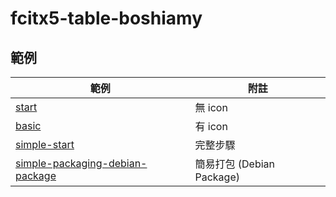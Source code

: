 

# fcitx5-table-boshiamy


## 範例

| 範例 | 附註 |
| --- | --- |
| [start](start) | 無 icon |
| [basic](basic) | 有 icon |
| [simple-start](simple-start) | 完整步驟 |
| [simple-packaging-debian-package](simple-packaging-debian-package) | 簡易打包 (Debian Package) |
